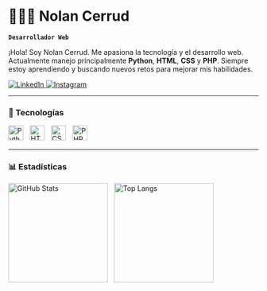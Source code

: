 # 👨🏻‍💻 Nolan Cerrud

**`Desarrollador Web`**

¡Hola! Soy Nolan Cerrud. Me apasiona la tecnología y el desarrollo web. Actualmente manejo principalmente **Python**, **HTML**, **CSS** y **PHP**. Siempre estoy aprendiendo y buscando nuevos retos para mejorar mis habilidades.

<p align="left">
    <a href="https://www.linkedin.com/in/nolcan-cerrud">
        <img 
            alt="LinkedIn"
            title="Sígueme en LinkedIn"
            src="https://img.shields.io/badge/LinkedIn-nolcan%20cerrud-blue?style=for-the-badge&logo=linkedin"
        />
    </a>
    <a href="https://instagram.com/nolan.cerrud">
        <img 
            alt="Instagram"
            title="Sígueme en Instagram"
            src="https://img.shields.io/badge/Instagram-nolan%20cerrud-E4405F?style=for-the-badge&logo=instagram&logoColor=white"
        />
    </a>
</p>

---

### 🚀 Tecnologías

<img 
    align="left" 
    alt="Python"
    title="Python"
    width="30px"
    style="padding-right: 10px;"
    src="https://cdn.jsdelivr.net/gh/devicons/devicon@latest/icons/python/python-original.svg"
/>
<img 
    align="left" 
    alt="HTML"
    title="HTML"
    width="30px"
    style="padding-right: 10px;"
    src="https://cdn.jsdelivr.net/gh/devicons/devicon@latest/icons/html5/html5-original.svg"
/>
<img 
    align="left" 
    alt="CSS"
    title="CSS"
    width="30px"
    style="padding-right: 10px;"
    src="https://cdn.jsdelivr.net/gh/devicons/devicon@latest/icons/css3/css3-original.svg"
/>
<img 
    align="left" 
    alt="PHP"
    title="PHP"
    width="30px"
    style="padding-right: 10px;"
    src="https://cdn.jsdelivr.net/gh/devicons/devicon@latest/icons/php/php-original.svg"
/>

<br/>
<br/>

---

### 📊 Estadísticas

<p>
  <img 
    align="left" 
    alt="GitHub Stats" 
    height="200" 
    style="padding-right: 10px;" 
    src="https://github-readme-stats.vercel.app/api?username=yabhyl&show_icons=true&theme=tokyonight&include_all_commits=true&locale=es" 
  />

  <img 
    align="left" 
    alt="Top Langs" 
    height="200" 
    src="https://github-readme-stats.vercel.app/api/top-langs/?username=yabhyl&theme=tokyonight&layout=compact&custom_title=Lenguajes&langs_count=5" 
  />
</p>

<!-- Reemplaza YOUR_GITHUB_USERNAME por tu usuario real de GitHub -->
